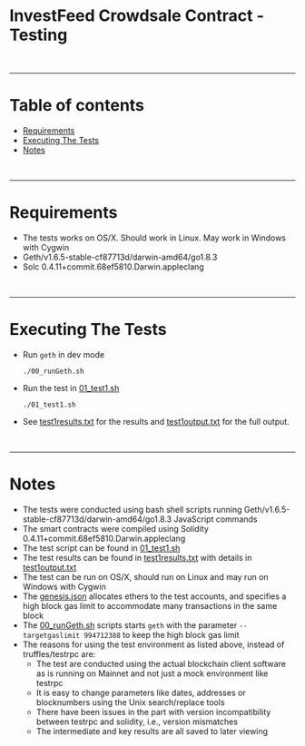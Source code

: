 # InvestFeed Crowdsale Contract - Testing

<br />

<hr />

# Table of contents

* [Requirements](#requirements)
* [Executing The Tests](#executing-the-tests)
* [Notes](#notes)

<br />

<hr />

# Requirements

* The tests works on OS/X. Should work in Linux. May work in Windows with Cygwin
* Geth/v1.6.5-stable-cf87713d/darwin-amd64/go1.8.3
* Solc 0.4.11+commit.68ef5810.Darwin.appleclang

<br />

<hr />

# Executing The Tests

* Run `geth` in dev mode

      ./00_runGeth.sh

* Run the test in [01_test1.sh](01_test1.sh)

      ./01_test1.sh

* See  [test1results.txt](test1results.txt) for the results and [test1output.txt](test1output.txt) for the full output.

<br />

<hr />

# Notes

* The tests were conducted using bash shell scripts running Geth/v1.6.5-stable-cf87713d/darwin-amd64/go1.8.3 JavaScript commands
* The smart contracts were compiled using Solidity 0.4.11+commit.68ef5810.Darwin.appleclang
* The test script can be found in [01_test1.sh](01_test1.sh)
* The test results can be found in [test1results.txt](test1results.txt) with details in [test1output.txt](test1output.txt)
* The test can be run on OS/X, should run on Linux and may run on Windows with Cygwin
* The [genesis.json](genesis.json) allocates ethers to the test accounts, and specifies a high block gas limit to accommodate many transactions in the same block
* The [00_runGeth.sh](00_runGeth.sh) scripts starts `geth` with the parameter `--targetgaslimit 994712388` to keep the high block gas limit
* The reasons for using the test environment as listed above, instead of truffles/testrpc are:
  * The test are conducted using the actual blockchain client software as is running on Mainnet and not just a mock environment like testrpc
  * It is easy to change parameters like dates, addresses or blocknumbers using the Unix search/replace tools
  * There have been issues in the part with version incompatibility between testrpc and solidity, i.e., version mismatches 
  * The intermediate and key results are all saved to later viewing